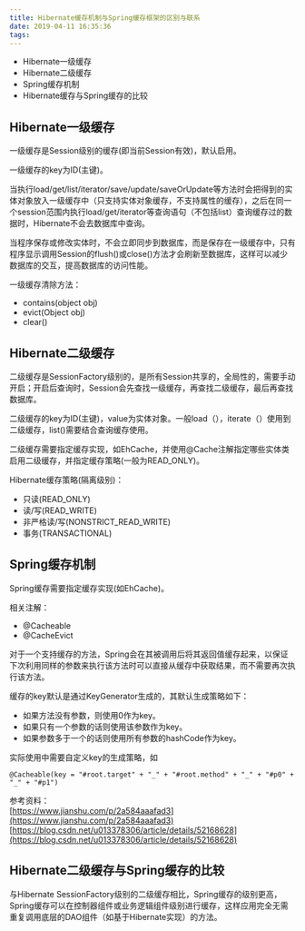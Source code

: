 ```yaml
---
title: Hibernate缓存机制与Spring缓存框架的区别与联系
date: 2019-04-11 16:35:36
tags:
---
```


- Hibernate一级缓存
- Hibernate二级缓存
- Spring缓存机制
- Hibernate缓存与Spring缓存的比较

## Hibernate一级缓存

一级缓存是Session级别的缓存(即当前Session有效)，默认启用。

一级缓存的key为ID(主键)。

当执行load/get/list/iterator/save/update/saveOrUpdate等方法时会把得到的实体对象放入一级缓存中（只支持实体对象缓存，不支持属性的缓存），之后在同一个session范围内执行load/get/iterator等查询语句（不包括list）查询缓存过的数据时，Hibernate不会去数据库中查询。

当程序保存或修改实体时，不会立即同步到数据库，而是保存在一级缓存中，只有程序显示调用Session的flush()或close()方法才会刷新至数据库，这样可以减少数据库的交互，提高数据库的访问性能。

一级缓存清除方法：
- contains(object obj)
- evict(Object obj)
- clear()

## Hibernate二级缓存

二级缓存是SessionFactory级别的，是所有Session共享的，全局性的，需要手动开启；开启后查询时，Session会先查找一级缓存，再查找二级缓存，最后再查找数据库。

二级缓存的key为ID(主键)，value为实体对象。一般load（），iterate（）使用到二级缓存，list()需要结合查询缓存使用。

二级缓存需要指定缓存实现，如EhCache，并使用@Cache注解指定哪些实体类启用二级缓存，并指定缓存策略(一般为READ_ONLY)。

Hibernate缓存策略(隔离级别)：
- 只读(READ_ONLY)
- 读/写(READ_WRITE)
- 非严格读/写(NONSTRICT_READ_WRITE)
- 事务(TRANSACTIONAL)

## Spring缓存机制

Spring缓存需要指定缓存实现(如EhCache)。

相关注解：
- @Cacheable
- @CacheEvict

对于一个支持缓存的方法，Spring会在其被调用后将其返回值缓存起来，以保证下次利用同样的参数来执行该方法时可以直接从缓存中获取结果，而不需要再次执行该方法。

缓存的key默认是通过KeyGenerator生成的，其默认生成策略如下：
- 如果方法没有参数，则使用0作为key。
- 如果只有一个参数的话则使用该参数作为key。
- 如果参数多于一个的话则使用所有参数的hashCode作为key。

实际使用中需要自定义key的生成策略，如
```
@Cacheable(key = "#root.target" + "_" + "#root.method" + "_" + "#p0" + "_" + "#p1")
```

参考资料：<br>
[https://www.jianshu.com/p/2a584aaafad3](https://www.jianshu.com/p/2a584aaafad3)<br>
[https://blog.csdn.net/u013378306/article/details/52168628](https://blog.csdn.net/u013378306/article/details/52168628)


## Hibernate二级缓存与Spring缓存的比较

与Hibernate SessionFactory级别的二级缓存相比，Spring缓存的级别更高，Spring缓存可以在控制器组件或业务逻辑组件级别进行缓存，这样应用完全无需重复调用底层的DAO组件（如基于Hibernate实现）的方法。
